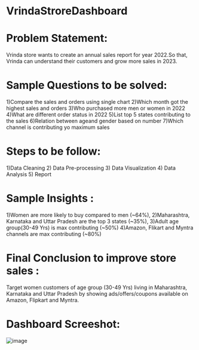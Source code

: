# VrindaStroreDashboard

# Problem Statement: 
Vrinda store wants to create an annual sales report for year 2022.So that, Vrinda can understand their customers and grow more sales in 2023.

# Sample Questions to be solved:
1)Compare the sales and orders using single chart
2)Which month got the highest sales and orders
3)Who purchased more men or women in 2022
4)What are different order status in 2022
5)List top 5 states contributing to the sales
6)Relation between ageand gender based on number
7)Which channel is contributing yo maximum sales

# Steps to be follow:
1)Data Cleaning 
2) Data Pre-processing 
3) Data Visualization 
4) Data Analysis
5) Report

# Sample Insights :
1)Women are more likely to buy compared to men (~64%), 
2)Maharashtra, Karnataka and Uttar Pradesh are the top 3 states (~35%),
3)Adult age group(30-49 Yrs) is max contributing (~50%)
4)Amazon, Flikart and Myntra channels are max contributing (~80%)

# Final Conclusion to improve store sales :
Target women customers of age group (30-49 Yrs) living in Maharashtra, Karnataka and Uttar Pradesh by showing ads/offers/coupons available on Amazon, Flipkart and Myntra.

# Dashboard Screeshot:
![image](https://github.com/Arjunwadkarakshata/VrindaStroreDashboard/assets/138595946/d92fe09c-e5da-496f-9097-2f12254932c0)
